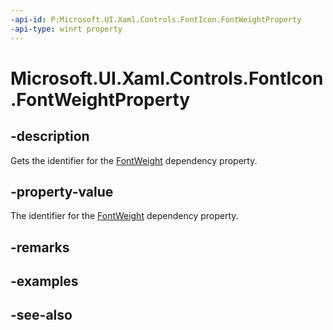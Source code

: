 ```yaml
---
-api-id: P:Microsoft.UI.Xaml.Controls.FontIcon.FontWeightProperty
-api-type: winrt property
---
```


<!-- Property syntax
public Windows.UI.Xaml.DependencyProperty FontWeightProperty { get; }
-->

# Microsoft.UI.Xaml.Controls.FontIcon.FontWeightProperty

## -description
Gets the identifier for the [FontWeight](fonticon_fontweight.md) dependency property.

## -property-value
The identifier for the [FontWeight](fonticon_fontweight.md) dependency property.

## -remarks

## -examples

## -see-also

